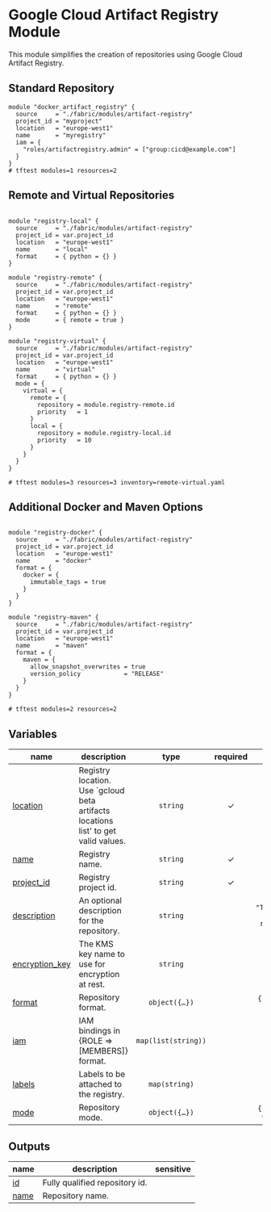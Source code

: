 # Google Cloud Artifact Registry Module

This module simplifies the creation of repositories using Google Cloud Artifact Registry.

## Standard Repository

```hcl
module "docker_artifact_registry" {
  source     = "./fabric/modules/artifact-registry"
  project_id = "myproject"
  location   = "europe-west1"
  name       = "myregistry"
  iam = {
    "roles/artifactregistry.admin" = ["group:cicd@example.com"]
  }
}
# tftest modules=1 resources=2
```

## Remote and Virtual Repositories

```hcl

module "registry-local" {
  source     = "./fabric/modules/artifact-registry"
  project_id = var.project_id
  location   = "europe-west1"
  name       = "local"
  format     = { python = {} }
}

module "registry-remote" {
  source     = "./fabric/modules/artifact-registry"
  project_id = var.project_id
  location   = "europe-west1"
  name       = "remote"
  format     = { python = {} }
  mode       = { remote = true }
}

module "registry-virtual" {
  source     = "./fabric/modules/artifact-registry"
  project_id = var.project_id
  location   = "europe-west1"
  name       = "virtual"
  format     = { python = {} }
  mode = {
    virtual = {
      remote = {
        repository = module.registry-remote.id
        priority   = 1
      }
      local = {
        repository = module.registry-local.id
        priority   = 10
      }
    }
  }
}

# tftest modules=3 resources=3 inventory=remote-virtual.yaml
```

## Additional Docker and Maven Options

```hcl

module "registry-docker" {
  source     = "./fabric/modules/artifact-registry"
  project_id = var.project_id
  location   = "europe-west1"
  name       = "docker"
  format = {
    docker = {
      immutable_tags = true
    }
  }
}

module "registry-maven" {
  source     = "./fabric/modules/artifact-registry"
  project_id = var.project_id
  location   = "europe-west1"
  name       = "maven"
  format = {
    maven = {
      allow_snapshot_overwrites = true
      version_policy            = "RELEASE"
    }
  }
}

# tftest modules=2 resources=2
```
<!-- BEGIN TFDOC -->

## Variables

| name | description | type | required | default |
|---|---|:---:|:---:|:---:|
| [location](variables.tf#L68) | Registry location. Use `gcloud beta artifacts locations list' to get valid values. | <code>string</code> | ✓ |  |
| [name](variables.tf#L93) | Registry name. | <code>string</code> | ✓ |  |
| [project_id](variables.tf#L98) | Registry project id. | <code>string</code> | ✓ |  |
| [description](variables.tf#L17) | An optional description for the repository. | <code>string</code> |  | <code>&#34;Terraform-managed registry&#34;</code> |
| [encryption_key](variables.tf#L23) | The KMS key name to use for encryption at rest. | <code>string</code> |  | <code>null</code> |
| [format](variables.tf#L29) | Repository format. | <code title="object&#40;&#123;&#10;  apt &#61; optional&#40;object&#40;&#123;&#125;&#41;&#41;&#10;  docker &#61; optional&#40;object&#40;&#123;&#10;    immutable_tags &#61; optional&#40;bool&#41;&#10;  &#125;&#41;&#41;&#10;  kfp &#61; optional&#40;object&#40;&#123;&#125;&#41;&#41;&#10;  go  &#61; optional&#40;object&#40;&#123;&#125;&#41;&#41;&#10;  maven &#61; optional&#40;object&#40;&#123;&#10;    allow_snapshot_overwrites &#61; optional&#40;bool&#41;&#10;    version_policy            &#61; optional&#40;string&#41;&#10;  &#125;&#41;&#41;&#10;  npm    &#61; optional&#40;object&#40;&#123;&#125;&#41;&#41;&#10;  python &#61; optional&#40;object&#40;&#123;&#125;&#41;&#41;&#10;  yum    &#61; optional&#40;object&#40;&#123;&#125;&#41;&#41;&#10;&#125;&#41;">object&#40;&#123;&#8230;&#125;&#41;</code> |  | <code>&#123; docker &#61; &#123;&#125; &#125;</code> |
| [iam](variables.tf#L56) | IAM bindings in {ROLE => [MEMBERS]} format. | <code>map&#40;list&#40;string&#41;&#41;</code> |  | <code>&#123;&#125;</code> |
| [labels](variables.tf#L62) | Labels to be attached to the registry. | <code>map&#40;string&#41;</code> |  | <code>&#123;&#125;</code> |
| [mode](variables.tf#L73) | Repository mode. | <code title="object&#40;&#123;&#10;  standard &#61; optional&#40;bool&#41;&#10;  remote   &#61; optional&#40;bool&#41;&#10;  virtual &#61; optional&#40;map&#40;object&#40;&#123;&#10;    repository &#61; string&#10;    priority   &#61; number&#10;  &#125;&#41;&#41;&#41;&#10;&#125;&#41;">object&#40;&#123;&#8230;&#125;&#41;</code> |  | <code>&#123; standard &#61; true &#125;</code> |

## Outputs

| name | description | sensitive |
|---|---|:---:|
| [id](outputs.tf#L17) | Fully qualified repository id. |  |
| [name](outputs.tf#L22) | Repository name. |  |

<!-- END TFDOC -->
